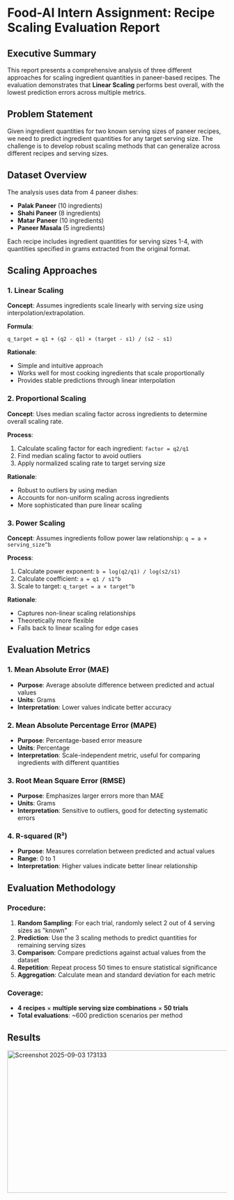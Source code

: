 # Food-AI Intern Assignment: Recipe Scaling Evaluation Report

## Executive Summary

This report presents a comprehensive analysis of three different approaches for scaling ingredient quantities in paneer-based recipes. The evaluation demonstrates that **Linear Scaling** performs best overall, with the lowest prediction errors across multiple metrics.

## Problem Statement

Given ingredient quantities for two known serving sizes of paneer recipes, we need to predict ingredient quantities for any target serving size. The challenge is to develop robust scaling methods that can generalize across different recipes and serving sizes.

## Dataset Overview

The analysis uses data from 4 paneer dishes:
- **Palak Paneer** (10 ingredients)
- **Shahi Paneer** (8 ingredients)  
- **Matar Paneer** (10 ingredients)
- **Paneer Masala** (5 ingredients)

Each recipe includes ingredient quantities for serving sizes 1-4, with quantities specified in grams extracted from the original format.

## Scaling Approaches

### 1. Linear Scaling
**Concept**: Assumes ingredients scale linearly with serving size using interpolation/extrapolation.

**Formula**: 
```
q_target = q1 + (q2 - q1) × (target - s1) / (s2 - s1)
```

**Rationale**: 
- Simple and intuitive approach
- Works well for most cooking ingredients that scale proportionally
- Provides stable predictions through linear interpolation

### 2. Proportional Scaling  
**Concept**: Uses median scaling factor across ingredients to determine overall scaling rate.

**Process**:
1. Calculate scaling factor for each ingredient: `factor = q2/q1`
2. Find median scaling factor to avoid outliers
3. Apply normalized scaling rate to target serving size

**Rationale**:
- Robust to outliers by using median
- Accounts for non-uniform scaling across ingredients
- More sophisticated than pure linear scaling

### 3. Power Scaling
**Concept**: Assumes ingredients follow power law relationship: `q = a × serving_size^b`

**Process**:
1. Calculate power exponent: `b = log(q2/q1) / log(s2/s1)`
2. Calculate coefficient: `a = q1 / s1^b`  
3. Scale to target: `q_target = a × target^b`

**Rationale**:
- Captures non-linear scaling relationships
- Theoretically more flexible
- Falls back to linear scaling for edge cases

## Evaluation Metrics

### 1. Mean Absolute Error (MAE)
- **Purpose**: Average absolute difference between predicted and actual values
- **Units**: Grams
- **Interpretation**: Lower values indicate better accuracy

### 2. Mean Absolute Percentage Error (MAPE)
- **Purpose**: Percentage-based error measure
- **Units**: Percentage
- **Interpretation**: Scale-independent metric, useful for comparing ingredients with different quantities

### 3. Root Mean Square Error (RMSE)
- **Purpose**: Emphasizes larger errors more than MAE
- **Units**: Grams  
- **Interpretation**: Sensitive to outliers, good for detecting systematic errors

### 4. R-squared (R²)
- **Purpose**: Measures correlation between predicted and actual values
- **Range**: 0 to 1
- **Interpretation**: Higher values indicate better linear relationship

## Evaluation Methodology

### Procedure:
1. **Random Sampling**: For each trial, randomly select 2 out of 4 serving sizes as "known"
2. **Prediction**: Use the 3 scaling methods to predict quantities for remaining serving sizes
3. **Comparison**: Compare predictions against actual values from the dataset
4. **Repetition**: Repeat process 50 times to ensure statistical significance
5. **Aggregation**: Calculate mean and standard deviation for each metric

### Coverage:
- **4 recipes** × **multiple serving size combinations** × **50 trials**  
- **Total evaluations**: ~600 prediction scenarios per method

## Results
<img width="747" height="327" alt="Screenshot 2025-09-03 173133" src="https://github.com/user-attachments/assets/5261a80a-5070-4ea5-a284-447d5ae13ef3" />

